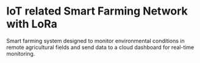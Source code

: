 # IoT related Smart Farming Network with LoRa
 Smart farming system designed to monitor environmental conditions in remote  agricultural fields and send data to a cloud dashboard for real-time monitoring.
